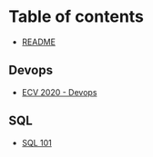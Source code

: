 # Table of contents

* [README](README.md)

## Devops

* [ECV 2020 - Devops](devops/ecv-2020-devops.md)

## SQL

* [SQL 101](sql/sql-101.md)

